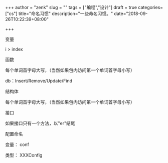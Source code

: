 +++
author = "zenk"
slug = ""
tags = ["编程","设计"]
draft = true
categories=["cs"]
title="命名习惯"
description="一些命名习惯。"
date="2018-09-26T10:22:39+08:00"

+++

变量

i > index

函数

每个单词首字母大写，（当然如果包内访问第一个单词首字母小写）

db：Insert/Remove/Update/Find

结构体

每个单词首字母大写，（当然如果包内访问第一个单词首字母小写）

接口

如果接口只有一个方法，以"er"结尾

配置命名

变量： conf

类型： XXXConfig